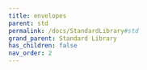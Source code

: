 ```yaml
---
title: envelopes
parent: std
permalink: /docs/StandardLibrary#std
grand_parent: Standard Library
has_children: false
nav_order: 2
---
```

